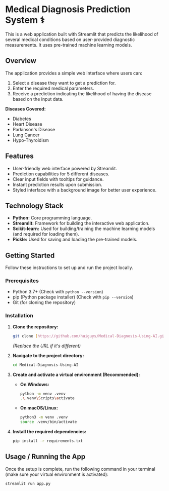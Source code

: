 # Medical Diagnosis Prediction System ⚕️

This is a web application built with Streamlit that predicts the likelihood of several medical conditions based on user-provided diagnostic measurements. It uses pre-trained machine learning models.

## Overview

The application provides a simple web interface where users can:
1.  Select a disease they want to get a prediction for.
2.  Enter the required medical parameters.
3.  Receive a prediction indicating the likelihood of having the disease based on the input data.

**Diseases Covered:**
* Diabetes
* Heart Disease
* Parkinson's Disease
* Lung Cancer
* Hypo-Thyroidism

## Features
* User-friendly web interface powered by Streamlit.
* Prediction capabilities for 5 different diseases.
* Clear input fields with tooltips for guidance.
* Instant prediction results upon submission.
* Styled interface with a background image for better user experience.

## Technology Stack
* **Python:** Core programming language.
* **Streamlit:** Framework for building the interactive web application.
* **Scikit-learn:** Used for building/training the machine learning models (and required for loading them).
* **Pickle:** Used for saving and loading the pre-trained models.

## Getting Started

Follow these instructions to set up and run the project locally.

### Prerequisites
* Python 3.7+ (Check with `python --version`)
* pip (Python package installer) (Check with `pip --version`)
* Git (for cloning the repository)

### Installation

1.  **Clone the repository:**
    ```bash
    git clone [https://github.com/huiguys/Medical-Diagnosis-Using-AI.git](https://github.com/huiguys/Medical-Diagnosis-Using-AI.git)
    ```
    *(Replace the URL if it's different)*

2.  **Navigate to the project directory:**
    ```bash
    cd Medical-Diagnosis-Using-AI
    ```

3.  **Create and activate a virtual environment (Recommended):**
    * **On Windows:**
        ```bash
        python -m venv .venv
        .\.venv\Scripts\activate
        ```
    * **On macOS/Linux:**
        ```bash
        python3 -m venv .venv
        source .venv/bin/activate
        ```

4.  **Install the required dependencies:**
    ```bash
    pip install -r requirements.txt
    ```

## Usage / Running the App

Once the setup is complete, run the following command in your terminal (make sure your virtual environment is activated):

```bash
streamlit run app.py
